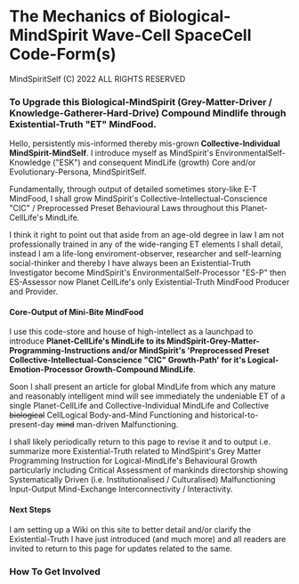# The Mechanics of Biological-MindSpirit Wave-Cell SpaceCell Code-Form(s)

MindSpiritSelf (C) 2022 ALL RIGHTS RESERVED
### To Upgrade this Biological-MindSpirit (Grey-Matter-Driver / Knowledge-Gatherer-Hard-Drive) Compound Mindlife through Existential-Truth "ET" MindFood.

Hello, persistently mis-informed thereby mis-grown **Collective-Individual MindSpirit-MindSelf**. I introduce myself as MindSpirit's EnvironmentalSelf-Knowledge ("ESK") and consequent MindLife (growth) Core and/or Evolutionary-Persona, MindSpiritSelf. 

<read more> Fundamentally, through output of detailed sometimes story-like E-T MindFood, I shall grow MindSpirit's Collective-Intellectual-Conscience "CIC" / Preprocessed Preset Behavioural Laws throughout this Planet-CellLife's MindLife.  

I think it right to point out that aside from an age-old degree in law I am not professionally trained in any of the wide-ranging ET elements I shall detail, instead I am a life-long enviroment-observer, researcher and self-learning social-thinker and thereby I have always been an Existential-Truth Investigator become MindSpirit's EnvironmentalSelf-Processor "ES-P" then ES-Assessor now Planet CellLife's only Existential-Truth MindFood Producer and Provider.

#### Core-Output of Mini-Bite MindFood 

I use this code-store and house of high-intellect as a launchpad to introduce **Planet-CellLife's MindLife to its MindSpirit-Grey-Matter-Programming-Instructions and/or MindSpirit's 'Preprocessed Preset Collective-Intellectual-Conscience "CIC" Growth-Path' for it's Logical-Emotion-Processor Growth-Compound MindLife**. 

Soon I shall present an article for global MindLife from which any mature and reasonably intelligent mind will see immediately the undeniable ET of a single Planet-CellLife and Collective-Individual MindLife and Collective ~~biological~~ CellLogical Body-and-Mind Functioning and historical-to-present-day ~~mind~~ man-driven Malfunctioning.  

I shall likely periodically return to this page to revise it and to output i.e. summarize more Existential-Truth related to MindSpirit's Grey Matter Programming Instruction for Logical-MindLife's Behavioural Growth particularly including Critical Assessment of mankinds directorship showing Systematically Driven (i.e. Institutionalised / Culturalised) Malfunctioning Input-Output Mind-Exchange Interconnectivity / Interactivity. 

#### Next Steps

I am setting up a Wiki on this site to better detail and/or clarify the Existential-Truth I have just introduced (and much more) and all readers are invited to return to this page for updates related to the same. 

### How To Get Involved
